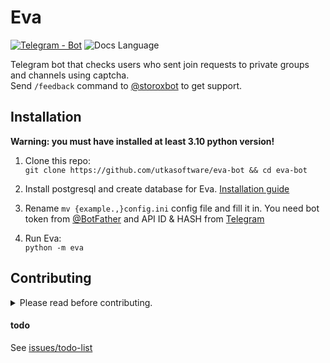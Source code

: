 # Eva 
[![Telegram - Bot](https://img.shields.io/badge/Telegram-Bot-blue?logo=telegram)](https://t.me/storoxbot)
![Docs Language](https://img.shields.io/badge/Docs%20Language-RU-blue)

Telegram bot that checks users who sent join requests to private groups and channels using captcha.  
Send `/feedback` command to [@storoxbot](https://t.me/storoxbot) to get support.

## Installation  
**Warning: you must have installed at least 3.10 python version!**

1. Clone this repo:  
```git clone https://github.com/utkasoftware/eva-bot && cd eva-bot```

2. Install postgresql and create database for Eva. [Installation guide](https://www.postgresqltutorial.com/postgresql-getting-started/install-postgresql-linux/)
3. Rename `mv {example.,}config.ini` config file and fill it in. You need bot token from [@BotFather](https://t.me/BotFather) and API ID & HASH from [Telegram](https://my.telegram.org/auth)
4. Run Eva:  
```python -m eva```

## Contributing
<details>
<summary>Please read before contributing.</summary>

#### Always test your changes.  
Do not submit something without at least running the module.  

#### Do not make large changes before discussing them first.
We want to know what exactly you are going to make to give you an advice and make sure you are not wasting your time on it.

#### Do not make formatting PRs.  
We know that our code might be not clean enough, but we don't want to merge, view or get notified about 1-line PR which fixes trailing whitelines. Please don't waste everyone's time with pointless changes.

#### We use ```this``` instead of ```self```
Do not ask why, it's too a long story.
</details>

#### todo
See [issues/todo-list](https://github.com/utkasoftware/eva-bot/issues/11)


